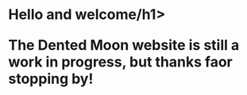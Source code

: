 <!DOCTYPE html>
<html>
<body>
<h1>Hello and welcome/h1>
<p>The Dented Moon website is still a work in progress, but thanks faor stopping by!</p>
</body>
</html>
